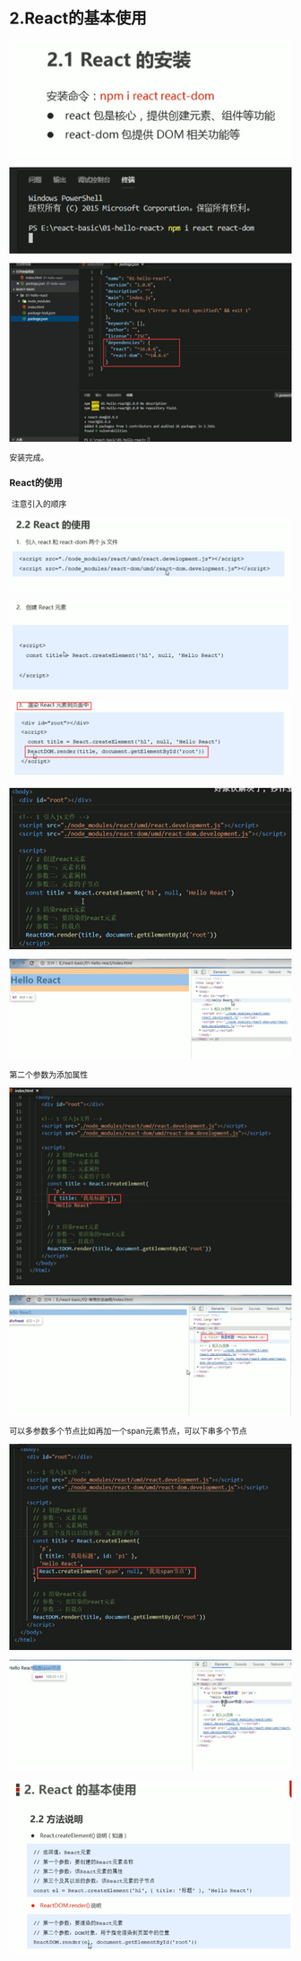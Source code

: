 # 2.React的基本使用

![1627905718317](../../../.vuepress/public/images/1627905718317.png)

![1627905757981](../../../.vuepress/public/images/1627905757981.png)

![1627905786671](../../../.vuepress/public/images/1627905786671.png)

安装完成。



### React的使用

​	注意引入的顺序

![1627905846161](../../../.vuepress/public/images/1627905846161.png)

![1627905893473](../../../.vuepress/public/images/1627905893473.png)





![1627905937111](../../../.vuepress/public/images/1627905937111.png)



![1627913578666](../../../.vuepress/public/images/1627913683128.png)



![1627913716392](../../../.vuepress/public/images/1627913716392.png)

第二个参数为添加属性

![1627913966290](../../../.vuepress/public/images/1627913966290.png)

![1627913981264](../../../.vuepress/public/images/1627913981264.png)

可以多参数多个节点比如再加一个span元素节点，可以下串多个节点

![1627915703033](../../../.vuepress/public/images/1627915703033.png)

![1627915663023](../../../.vuepress/public/images/1627915663023.png)



![1628066105851](../../../.vuepress/public/images/1628066105851.png)



























